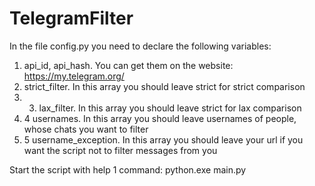 # TelegramFilter

In the file config.py you need to declare the following variables:

1. api_id, api_hash. You can get them on the website: https://my.telegram.org/
2. strict_filter. In this array you should leave strict for strict comparison
3. 3. lax_filter. In this array you should leave strict for lax comparison
4. 4 usernames. In this array you should leave usernames of people, whose chats you want to filter
5. 5 username_exception. In this array you should leave your url if you want the script not to filter messages from you 

Start the script with help 1 command: python.exe main.py 
